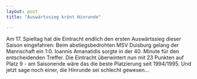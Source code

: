 ```yaml
---
layout: post
title: "Auswärtssieg krönt Hinrunde"

---
```


Am 17. Spieltag hat die Eintracht endlich den ersten Auswärtssieg dieser Saison eingefahren: Beim abstiegsbedrohten MSV Duisburg gelang der Mannschaft ein 1:0. Ioannis Amanatidis sorgte in der 40. Minute für den entscheidenden Treffer. Die Eintracht überwintert nun mit 23 Punkten auf Platz 9 - am Saisonende wäre das die beste Platzierung seit 1994/1995. Und jetzt sage noch einer, die Hinrunde sei schlecht gewesen...


